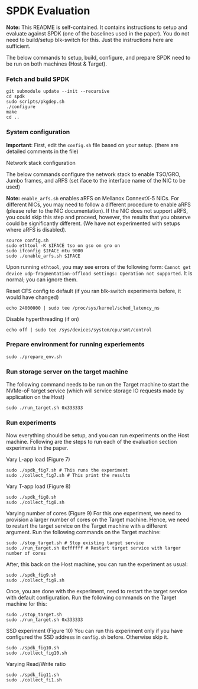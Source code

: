 # SPDK Evaluation

**Note:** This README is self-contained. It contains instructions to setup and evaluate against SPDK (one of the baselines used in the paper). You do not need to build/setup blk-switch for this. Just the instructions here are sufficient.

The below commands to setup, build, configure, and prepare SPDK need to be run on both machines (Host & Target).
### Fetch and build SPDK
```
git submodule update --init --recursive
cd spdk
sudo scripts/pkgdep.sh
./configure
make
cd ..
```

### System configuration
**Important**: First, edit the `config.sh` file based on your setup. (there are detailed comments in the file)

Network stack configuration

The below commands configure the network stack to enable TSO/GRO, Jumbo frames, and aRFS
(set iface to the interface name of the NIC to be used)

**Note:** `enable_arfs.sh` enables aRFS on Mellanox ConnextX-5 NICs. For different NICs, you may need to follow a different procedure to enable aRFS (please refer to the NIC documentation). If the NIC does not support aRFS, you could skip this step and proceed, however, the results that you observe could be significantly different. (We have not experimented with setups where aRFS is disabled).

```
source config.sh
sudo ethtool -K $IFACE tso on gso on gro on
sudo ifconfig $IFACE mtu 9000
sudo ./enable_arfs.sh $IFACE
```

Upon running `ethtool`, you may see errors of the following form: `Cannot get device udp-fragmentation-offload settings: Operation not supported`. It is normal; you can ignore them.

Reset CFS config to default (if you ran blk-switch experiments before, it would have changed)
```
echo 24000000 | sudo tee /proc/sys/kernel/sched_latency_ns
```

Disable hyperthreading (if on)
```
echo off | sudo tee /sys/devices/system/cpu/smt/control
```
### Prepare environment for running experiements
```
sudo ./prepare_env.sh
```

### Run storage server on the target machine
The following command needs to be run on the Target machine to start the NVMe-oF target service (which will service storage IO requests made by application on the Host)
```
sudo ./run_target.sh 0x333333
```

### Run experiments

Now everything should be setup, and you can run experiments on the Host machine.
Following are the steps to run each of the evaluation section experiments in the paper.

Vary L-app load (Figure 7)
```
sudo ./spdk_fig7.sh # This runs the experiment
sudo ./collect_fig7.sh # This print the results
```

Vary T-app load (Figure 8)
```
sudo ./spdk_fig8.sh
sudo ./collect_fig8.sh
```

Varying number of cores (Figure 9)
For this one experiment, we need to provision a larger number of cores on the Target machine.
Hence, we need to restart the target service on the Target machine with a different argument.
Run the following commands on the Target machine:
```
sudo ./stop_target.sh # Stop existing target service
sudo ./run_target.sh 0xffffff # Restart target service with larger number of cores
```

After, this back on the Host machine, you can run the experiment as usual:
```
sudo ./spdk_fig9.sh
sudo ./collect_fig9.sh
```

Once, you are done with the experiment, need to restart the target service with default configuration.
Run the following commands on the Target machine for this:
```
sudo ./stop_target.sh
sudo ./run_target.sh 0x333333
```

SSD experiment (Figure 10)
You can run this experiment only if you have configured the SSD address in `config.sh` before.
Otherwise skip it.
```
sudo ./spdk_fig10.sh
sudo ./collect_fig10.sh
```

Varying Read/Write ratio
```
sudo ./spdk_fig11.sh
sudo ./collect_fi1.sh
```

